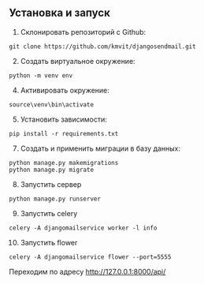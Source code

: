 ## Установка и запуск

1. Склонировать репозиторий с Github:

````
git clone https://github.com/kmvit/djangosendmail.git
````
2. Создать виртуальное окружение:

````
python -m venv env
````

4. Активировать окружение: 

````
source\venv\bin\activate
````
5. Установить зависимости:

```
pip install -r requirements.txt
```

7. Создать и применить миграции в базу данных:
```
python manage.py makemigrations
python manage.py migrate
```
8. Запустить сервер
```
python manage.py runserver
```
9. Запустить celery
```
celery -A djangomailservice worker -l info
```
10. Запустить flower

```
celery -A djangomailservice flower --port=5555
```
Переходим по адресу http://127.0.0.1:8000/api/